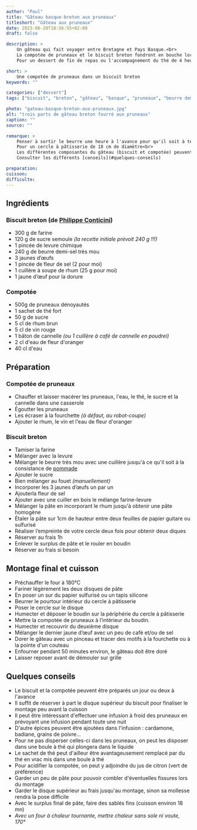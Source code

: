 ```yaml
---
author: "Paul"
title: "Gâteau basque-breton aux pruneaux"
titleshort: "Gâteau aux pruneaux"
date: 2023-06-20T18:56:55+02:00
draft: false

description: >
    Un gâteau qui fait voyager entre Bretagne et Pays Basque.<br>
    La compotée de pruneaux et le biscuit breton fondront en bouche lors de la dégustation.<br>
    Pour un dessert de fin de repas ou l'accompagnement du thé de 4 heures.

short: >
    Une compotée de pruneaux dans un biscuit breton
keywords: ""

categories: ["dessert"]
tags: ["biscuit", "breton", "gâteau", "basque", "pruneaux", "beurre demi-sel", "thé", "rhum","cannelle", "fleur d'oranger", "infusion", "macération"]

photo: "gateau-basque-breton-aux-pruneaux.jpg"
alt: "trois parts de gâteau breton fourré aux pruneaux"
caption: ""
source: ""

remarque: >
    Penser à sortir le beurre une heure à l'avance pour qu'il soit à température ambiante<br>
    Pour un cercle à pâtisserie de 18 cm de diamètre<br>
    Les différentes composantes du gâteau (biscuit et compotée) peuvent être préparées à l'avance<br>
    Consulter les différents [conseils](#quelques-conseils)

preparation: 
cuisson: 
difficulte:
---
```



## Ingrédients
### Biscuit breton (de <a href="https://philippeconticini.fr/">Philippe Conticini</a>)
- 300 g de farine 
- 120 g de sucre semoule *(la recette initiale prévoit 240 g !!!)*
- 1 pincée de levure chimique 
- 240 g de beurre demi-sel très mou 
- 3 jaunes d’œufs 
- 1 pincée de fleur de sel (2 pour moi) 
- 1 cuillère à soupe de rhum (25 g pour moi) 
- 1 jaune d’œuf pour la dorure 
### Compotée
- 500g de pruneaux dénoyautés
- 1 sachet de thé fort 
- 50 g de sucre 
- 5 cl de rhum brun 
- 5 cl de vin rouge 
- 1 bâton de cannelle *(ou 1 cuillère à café de cannelle en poudrei)*
- 2 cl d'eau de fleur d'oranger 
- 40 cl d'eau 

## Préparation
### Compotée de pruneaux
- Chauffer et laisser macérer les pruneaux, l'eau, le thé, le sucre et la cannelle dans une casserole
- Égoutter les pruneaux 
- Les écraser à la fourchette *(à défaut, au robot-coupe)*
- Ajouter le rhum, le vin et l'eau de fleur d'oranger

### Biscuit breton
- Tamiser la farine
- Mélanger avec la levure
- Mélanger le beurre très mou avec une cuillère jusqu'à ce qu'il soit à la consistance de [pommade](https://chefsimon.com/articles/lexique-beurre-pommade)
- Ajouter le sucre
- Bien mélanger au fouet *(manuellement)*
- Incorporer les 3 jaunes d’œufs un par un
- Ajouterla fleur de sel
- Ajouter avec une cuiller en bois le mélange farine-levure
- Mélanger la pâte en incorporant le rhum jusqu'à obtenir une pâte homogène
- Étaler la pâte sur 1cm de hauteur entre deux feuilles de papier guitare ou sulfurisé
- Réaliser l’empreinte de votre cercle deux fois pour obtenir deux diques 
- Réserver au frais 1h
- Enlever le surplus de pâte et le rouler en boudin
- Réserver au frais si besoin
## Montage final et cuisson
- Préchauffer le four à 180°C
- Fariner légèrement les deux disques de pâte 
- En poser un sur du papier sulfurisé ou un tapis silicone
- Beurrer le pourtour intérieur du cercle à pâtisserie
- Poser le cercle sur le disque
- Humecter et déposer le boudin sur la périphérie du cercle à pâtisserie
- Mettre la compotée de pruneaux à l’intérieur du boudin. 
- Humecter et recouvrir du deuxième disque
- Mélanger le dernier jaune d’œuf avec un peu de café et/ou de sel
- Dorer le gâteau avec un pinceau et tracer des motifs à la fourchette ou à la pointe d'un couteau
- Enfourner pendant 50 minutes environ, le gâteau doit être doré
- Laisser reposer avant de démouler sur grille

## Quelques conseils
- Le biscuit et la compotée peuvent être préparés un jour ou deux à l'avance
- Il suffit de réserver à part le disque supérieur du biscuit pour finaliser le montage peu avant la cuisson
- Il peut être intéressant d'effectuer une infusion à froid des pruneaux en prévoyant une infusion pendant toute une nuit
- D'autre épices peuvent être ajoutées dans l'infusion : cardamone, badiane, grains de poivre...
- Pour ne pas disperser celles-ci dans les pruneaux, on peut les disposer dans une boule à thé qui plongera dans le liquide
- Le sachet de thé peut d'ailleur être avantageusement remplacé par du thé en vrac mis dans une boule à thé
- Pour acidifier la compotée, on peut y adjoindre du jus de citron (vert de préférence)
- Garder un peu de pâte pour pouvoir combler d'éventuelles fissures lors du montage
- Garder le disque supérieur au frais jusqu'au montage, sinon sa mollesse rendra la pose difficile
- Avec le surplus final de pâte, faire des sablés fins (cuisson environ 18 mn)
- *Avec un four à chaleur tournante, mettre chaleur sans sole ni voute, 170°*